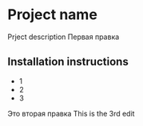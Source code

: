 # Project name

Prject description
Первая правка

## Installation instructions
- 1
- 2
- 3

Это вторая правка
This is the 3rd edit